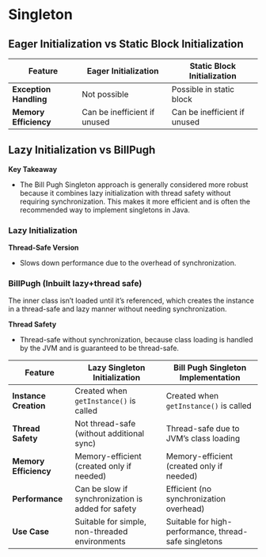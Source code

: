 # Singleton
## Eager Initialization vs Static Block Initialization
| Feature              | Eager Initialization                               | Static Block Initialization                        |
|----------------------|----------------------------------------------------|----------------------------------------------------|
| **Exception Handling** | Not possible                                    | Possible in static block                           |
| **Memory Efficiency** | Can be inefficient if unused                     | Can be inefficient if unused                       |

## Lazy Initialization vs BillPugh
**Key Takeaway**
- The Bill Pugh Singleton approach is generally considered more robust because it combines lazy initialization with thread safety without requiring synchronization. This makes it more efficient and is often the recommended way to implement singletons in Java.

### Lazy Initialization
**Thread-Safe Version**
- Slows down performance due to the overhead of synchronization.

### BillPugh (Inbuilt lazy+thread safe)
The inner class isn’t loaded until it’s referenced, which creates the instance in a thread-safe and lazy manner without needing synchronization.

**Thread Safety**
- Thread-safe without synchronization, because class loading is handled by the JVM and is guaranteed to be thread-safe.

| Feature              | Lazy Singleton Initialization                    | Bill Pugh Singleton Implementation               |
|----------------------|--------------------------------------------------|--------------------------------------------------|
| **Instance Creation**| Created when `getInstance()` is called           | Created when `getInstance()` is called           |
| **Thread Safety**    | Not thread-safe (without additional sync)        | Thread-safe due to JVM’s class loading           |
| **Memory Efficiency**| Memory-efficient (created only if needed)        | Memory-efficient (created only if needed)        |
| **Performance**      | Can be slow if synchronization is added for safety| Efficient (no synchronization overhead)          |
| **Use Case**         | Suitable for simple, non-threaded environments   | Suitable for high-performance, thread-safe singletons |